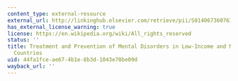 ```yaml
---
content_type: external-resource
external_url: http://linkinghub.elsevier.com/retrieve/pii/S0140673607612409
has_external_license_warning: true
license: https://en.wikipedia.org/wiki/All_rights_reserved
status: ''
title: Treatment and Prevention of Mental Disorders in Low-Income and Middle-Income
  Countries
uid: 44fa1fce-ae67-4b1e-8b3d-1043e70be09d
wayback_url: ''
---
```

